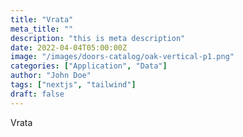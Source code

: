 ```yaml
---
title: "Vrata"
meta_title: ""
description: "this is meta description"
date: 2022-04-04T05:00:00Z
image: "/images/doors-catalog/oak-vertical-p1.png"
categories: ["Application", "Data"]
author: "John Doe"
tags: ["nextjs", "tailwind"]
draft: false
---
```

Vrata
